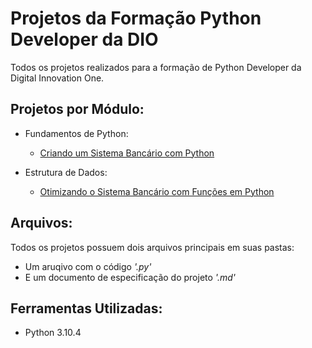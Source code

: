 # Projetos da Formação Python Developer da DIO

Todos os projetos realizados para a formação de Python Developer da Digital Innovation One.

## Projetos por Módulo:

- Fundamentos de Python:  
  - [Criando um Sistema Bancário com Python](https://github.com/bccalegari/python_developer_dio/tree/main/Fundamentos%20de%20Python)
  
- Estrutura de Dados:  
  - [Otimizando o Sistema Bancário com Funções em Python](https://github.com/bccalegari/python_developer_dio/tree/main/Estrutura%20de%20Dados)

## Arquivos:

Todos os projetos possuem dois arquivos principais em suas pastas:
  - Um aruqivo com o código *'.py'*
  - E um documento de especificação do projeto *'.md'*

## Ferramentas Utilizadas:

- Python 3.10.4
